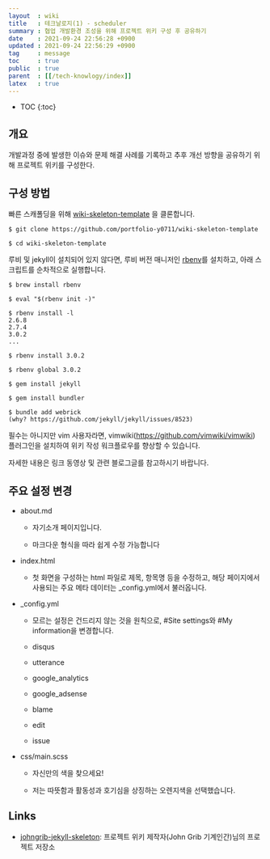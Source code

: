 ```yaml
---
layout  : wiki
title   : 테크날로지(1) - scheduler
summary : 협업 개발환경 조성을 위해 프로젝트 위키 구성 후 공유하기
date    : 2021-09-24 22:56:28 +0900
updated : 2021-09-24 22:56:29 +0900
tag     : message
toc     : true
public  : true
parent  : [[/tech-knowlogy/index]]
latex   : true
---
```

* TOC
{:toc}

## 개요

개발과정 중에 발생한 이슈와 문제 해결 사례를 기록하고 추후 개선 방향을 공유하기 위해 프로젝트 위키를 구성한다. 

## 구성 방법

빠른 스캐폴딩을 위해 [wiki-skeleton-template](https://github.com/portfolio-y0711/wiki-skeleton-template) 을 클론합니다.

```shell
$ git clone https://github.com/portfolio-y0711/wiki-skeleton-template

$ cd wiki-skeleton-template
```

루비 및 jekyll이 설치되어 있지 않다면, 루비 버전 매니저인 [rbenv](https://github.com/rbenv/rbenv)를 설치하고, 
아래 스크립트를 순차적으로 실행합니다.

```shell
$ brew install rbenv

$ eval "$(rbenv init -)"

$ rbenv install -l
2.6.8
2.7.4
3.0.2
...

$ rbenv install 3.0.2

$ rbenv global 3.0.2

$ gem install jekyll

$ gem install bundler

$ bundle add webrick
(why? https://github.com/jekyll/jekyll/issues/8523)

```


필수는 아니지만 vim 사용자라면, vimwiki(https://github.com/vimwiki/vimwiki) 플러그인을 설치하여 위키 작성 워크플로우를 향상할 수 있습니다.

자세한 내용은 링크 동영상 및 관련 블로그글를 참고하시기 바랍니다. 

## 주요 설정 변경

* about.md

    * 자기소개 페이지입니다.

    * 마크다운 형식을 따라 쉽게 수정 가능합니다 

* index.html

    * 첫 화면을 구성하는 html 파일로 제목, 항목명 등을 수정하고, 해당 페이지에서 사용되는 주요 메타 데이터는 _config.yml에서 불러옵니다. 
    

* _config.yml

    * 모르는 설정은 건드리지 않는 것을 원칙으로, #Site settings와 #My information을 변경합니다.

    * disqus

    * utterance

    * google_analytics

    * google_adsense

    * blame

    * edit

    * issue

* css/main.scss

    * 자신만의 색을 찾으세요!

    * 저는 따뜻함과 활동성과 호기심을 상징하는 오렌지색을 선택했습니다.



## Links

* [johngrib-jekyll-skeleton](https://github.com/johngrib/johngrib-jekyll-skeleton):  프로젝트 위키 제작자(John Grib 기계인간)님의 프로젝트 저장소

